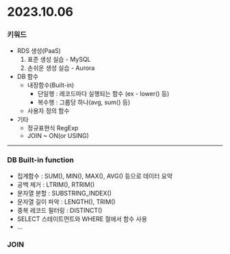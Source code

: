 # 2023.10.06

### 키워드

- RDS 생성(PaaS)
  1. 표준 생성 실습 - MySQL
  2. 손쉬운 생성 실습 - Aurora
- DB 함수
  - 내장함수(Built-in)
    - 단일행 : 레코드마다 실행되는 함수 (ex - lower() 등)
    - 복수행 : 그룹당 하나(avg, sum() 등)
  - 사용자 정의 함수
- 기타
  - 정규표현식 RegExp
  - JOIN ~ ON(or USING)

---

### DB Built-in function

- 집계함수 : SUM(), MIN(), MAX(), AVG() 등으로 데이터 요약
- 공백 제거 : LTRIM(), RTRIM()
- 문자열 분할 : SUBSTRING_INDEX()
- 문자열 길이 파악 : LENGTH(), TRIM()
- 중복 레코드 필터링 : DISTINCT()
- SELECT 스테이트먼트와 WHERE 절에서 함수 사용
- ...

### JOIN
